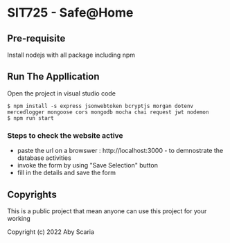 # SIT725 - Safe@Home

## Pre-requisite

Install nodejs with all package including npm

## Run The Appllication

Open the project in visual studio code

```
$ npm install -s express jsonwebtoken bcryptjs morgan dotenv mercedlogger mongoose cors mongodb mocha chai request jwt nodemon
$ npm run start
```

### Steps to check the website active

- paste the url on a browswer : http://localhost:3000 - to demnostrate the database activities
- invoke the form by using "Save Selection" button
- fill in the details and save the form

## Copyrights

This is a public project that mean anyone can use this project for your working

Copyright (c) 2022 Aby Scaria
